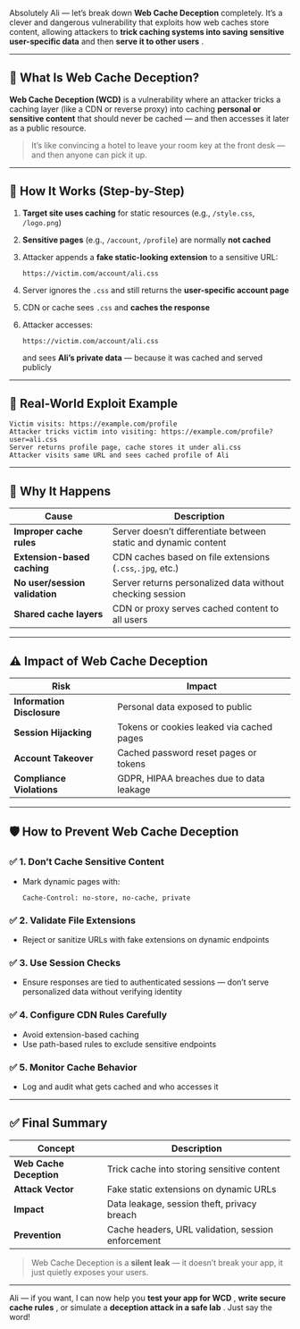 Absolutely Ali — let’s break down **Web Cache Deception** completely. It’s a clever and dangerous vulnerability that exploits how web caches store content, allowing attackers to **trick caching systems into saving sensitive user-specific data** and then  **serve it to other users** .

---

## 🧠 What Is Web Cache Deception?

**Web Cache Deception (WCD)** is a vulnerability where an attacker tricks a caching layer (like a CDN or reverse proxy) into caching **personal or sensitive content** that should never be cached — and then accesses it later as a public resource.

> It’s like convincing a hotel to leave your room key at the front desk — and then anyone can pick it up.

---

## 🔁 How It Works (Step-by-Step)

1. **Target site uses caching** for static resources (e.g., `/style.css`, `/logo.png`)
2. **Sensitive pages** (e.g., `/account`, `/profile`) are normally **not cached**
3. Attacker appends a **fake static-looking extension** to a sensitive URL:

   ```
   https://victim.com/account/ali.css
   ```
4. Server ignores the `.css` and still returns the **user-specific account page**
5. CDN or cache sees `.css` and **caches the response**
6. Attacker accesses:

   ```
   https://victim.com/account/ali.css
   ```

   and sees **Ali’s private data** — because it was cached and served publicly

---

## 🧪 Real-World Exploit Example

```plaintext
Victim visits: https://example.com/profile
Attacker tricks victim into visiting: https://example.com/profile?user=ali.css
Server returns profile page, cache stores it under ali.css
Attacker visits same URL and sees cached profile of Ali
```

---

## 🔐 Why It Happens

| Cause                                | Description                                                      |
| ------------------------------------ | ---------------------------------------------------------------- |
| **Improper cache rules**       | Server doesn’t differentiate between static and dynamic content |
| **Extension-based caching**    | CDN caches based on file extensions (`.css`,`.jpg`, etc.)    |
| **No user/session validation** | Server returns personalized data without checking session        |
| **Shared cache layers**        | CDN or proxy serves cached content to all users                  |

---

## ⚠️ Impact of Web Cache Deception

| Risk                             | Impact                                    |
| -------------------------------- | ----------------------------------------- |
| **Information Disclosure** | Personal data exposed to public           |
| **Session Hijacking**      | Tokens or cookies leaked via cached pages |
| **Account Takeover**       | Cached password reset pages or tokens     |
| **Compliance Violations**  | GDPR, HIPAA breaches due to data leakage  |

---

## 🛡 How to Prevent Web Cache Deception

### ✅ 1. Don’t Cache Sensitive Content

* Mark dynamic pages with:
  ```http
  Cache-Control: no-store, no-cache, private
  ```

### ✅ 2. Validate File Extensions

* Reject or sanitize URLs with fake extensions on dynamic endpoints

### ✅ 3. Use Session Checks

* Ensure responses are tied to authenticated sessions — don’t serve personalized data without verifying identity

### ✅ 4. Configure CDN Rules Carefully

* Avoid extension-based caching
* Use path-based rules to exclude sensitive endpoints

### ✅ 5. Monitor Cache Behavior

* Log and audit what gets cached and who accesses it

---

## ✅ Final Summary

| Concept                       | Description                                        |
| ----------------------------- | -------------------------------------------------- |
| **Web Cache Deception** | Trick cache into storing sensitive content         |
| **Attack Vector**       | Fake static extensions on dynamic URLs             |
| **Impact**              | Data leakage, session theft, privacy breach        |
| **Prevention**          | Cache headers, URL validation, session enforcement |

> Web Cache Deception is a **silent leak** — it doesn’t break your app, it just quietly exposes your users.

---

Ali — if you want, I can now help you  **test your app for WCD** ,  **write secure cache rules** , or simulate a  **deception attack in a safe lab** . Just say the word!
